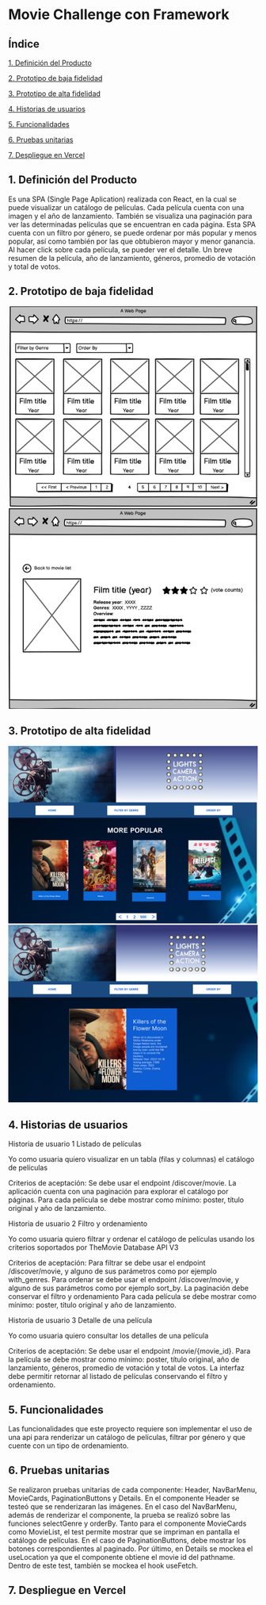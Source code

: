 # Movie Challenge con Framework

## Índice

[1. Definición del Producto](#1-definición-del-producto)

[2. Prototipo de baja fidelidad](#2-prototipo-de-baja-fidelidad)

[3. Prototipo de alta fidelidad](#3-prototipo-de-alta-fidelidad)

[4. Historias de usuarios](#4-historias-de-usuarios)

[5. Funcionalidades](#5-funcionalidades)

[6. Pruebas unitarias](#6-pruebas-unitarias)

[7. Despliegue en Vercel](#7-despliegue-en-vercel)

## 1. Definición del Producto

Es una SPA (Single Page Aplication) realizada con React, en la cual se puede visualizar un catálogo de películas. Cada película cuenta con una imagen y el año de lanzamiento.
También se visualiza una paginación para ver las determinadas películas que se encuentran en cada página.
Esta SPA cuenta con un filtro por género, se puede ordenar por más popular y menos popular, así como también por las que obtubieron mayor y menor ganancia.
Al hacer click sobre cada película, se pueder ver el detalle. Un breve resumen de la película, año de lanzamiento, géneros, promedio de votación y total de votos.

## 2. Prototipo de baja fidelidad

![Imagen Home](/src/components/img/bajafid1.png)
![Imagen Details](/src/components/img/bajafid2.png)

## 3. Prototipo de alta fidelidad

![Imagen Home](/src/components/img/Movie-Challenge.png)
![Imagen Detalis](/src/components/img/Movie-Challenge1%20(2).png)

## 4. Historias de usuarios

Historia de usuario 1
Listado de películas

Yo como usuaria quiero visualizar en un tabla (filas y columnas) el catálogo de películas

Criterios de aceptación:
Se debe usar el endpoint /discover/movie.
La aplicación cuenta con una paginación para explorar el catálogo por páginas.
Para cada película se debe mostrar como mínimo: poster, título original y año de lanzamiento.


Historia de usuario 2
Filtro y ordenamiento

Yo como usuaria quiero filtrar y ordenar el catálogo de películas usando los criterios soportados por TheMovie Database API V3

Criterios de aceptación:
Para filtrar se debe usar el endpoint /discover/movie, y alguno de sus parámetros como por ejemplo with_genres.
Para ordenar se debe usar el endpoint /discover/movie, y alguno de sus parámetros como por ejemplo sort_by.
La paginación debe conservar el filtro y ordenamiento
Para cada película se debe mostrar como mínimo: poster, título original y año de lanzamiento.

Historia de usuario 3
Detalle de una película

Yo como usuaria quiero consultar los detalles de una película

Criterios de aceptación:
Se debe usar el endpoint /movie/{movie_id}.
Para la película se debe mostrar como mínimo: poster, título original, año de lanzamiento, géneros, promedio de votación y total de votos.
La interfaz debe permitir retornar al listado de películas conservando el filtro y ordenamiento.

## 5. Funcionalidades

Las funcionalidades que este proyecto requiere son implementar el uso de una api para renderizar un catálogo de películas, filtrar por género y que cuente con un tipo de ordenamiento.

## 6. Pruebas unitarias

Se realizaron pruebas unitarias de cada componente: Header, NavBarMenu, MovieCards, PaginationButtons y Details. En el componente Header se testeó que se renderizaran las imágenes. En el caso del NavBarMenu, además de renderizar el componente, la prueba se realizó sobre las funciones selectGenre y orderBy.
Tanto para el componente MovieCards como MovieList, el test permite mostrar que se impriman en pantalla el catálogo de películas.
En el caso de PaginationButtons, debe mostrar los botones correspondientes al paginado.
Por último, en Details se mockea el useLocation ya que el componente obtiene el movie id del pathname. Dentro de este test, también se mockea el hook useFetch.

## 7. Despliegue en Vercel